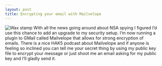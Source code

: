 ```yaml
---
layout: post
title: Encrypting your email with Mailvelope
---
```


![Wax stamp](http://achey.net/wordpress/wp-content/uploads/2013/06/mvelo_logo_soft.png) With all the news going around about NSA spying I figured I’d use this chance to add an upgrade to my security setup.  I’m now running a plugin to GMail called Mailvelope that allows for strong encryption of emails.  There is a nice HAK5 podcast about Mailvelope and if anyone is feeling so inclined you can tell me your secret thing by using my public key file to encrypt your message or just shoot me an email asking for my public key and I’ll gladly send it.
